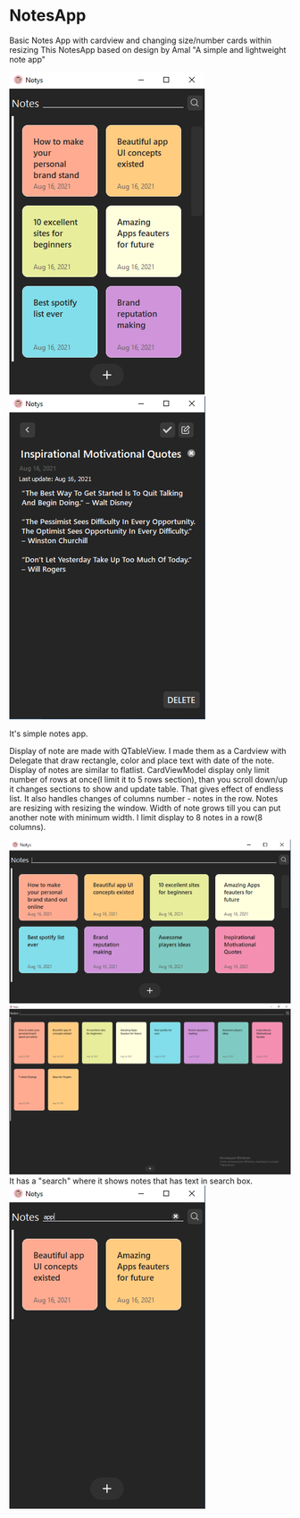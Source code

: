 # NotesApp
Basic Notes App with cardview and changing size/number cards within resizing
This NotesApp based on design by Amal "A simple and lightweight note app"

![alt text](https://raw.githubusercontent.com/MelonLemon/NotesApp/master/ui/snapshots/snapShot1.PNG)
![alt text](https://raw.githubusercontent.com/MelonLemon/NotesApp/master/ui/snapshots/snapShot2.PNG)

It's simple notes app. 

Display of note are made with QTableView. I made them as a Cardview with Delegate that draw rectangle, color and place text with date of the note.
Display of notes are similar to flatlist. CardViewModel display only limit number of rows at once(I limit it to 5 rows section), than you scroll down/up it changes sections to show and update table. That gives effect of endless list. It also handles changes of columns number - notes in the row. 
Notes are resizing with resizing the window. Width of note grows till you can put another note with minimum width. I limit display to 8 notes in a row(8 columns).

![alt text](https://raw.githubusercontent.com/MelonLemon/NotesApp/master/ui/snapshots/snapShot4.PNG)
![alt text](https://raw.githubusercontent.com/MelonLemon/NotesApp/master/ui/snapshots/snapShot6.PNG)
It has a "search" where it shows notes that has text in search box.  
![alt text](https://raw.githubusercontent.com/MelonLemon/NotesApp/master/ui/snapshots/snapShot5.PNG)

